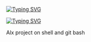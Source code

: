 [![Typing SVG](https://readme-typing-svg.herokuapp.com?font=Fira+Code&weight=600&size=25&pause=1000&color=00C7F7&width=435&lines=ALX+PRE_COURSE)](https://git.io/typing-svg)

[![Typing SVG](https://readme-typing-svg.herokuapp.com?font=Fira+Code&pause=1000&width=435&lines=%23!%2Fbin%2Fbash)](https://git.io/typing-svg)

Alx project on shell and git bash
